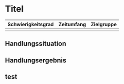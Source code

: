 # Titel

| Schwierigkeitsgrad | Zeitumfang | Zielgruppe |
| ------------------ | ---------- | ---------- |
|                    |            |            |

## Handlungssituation

## Handlungsergebnis

## test
